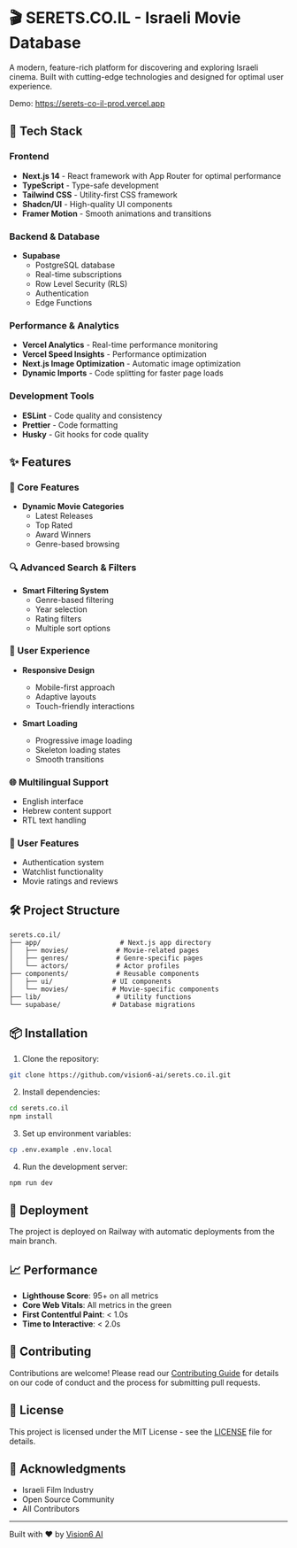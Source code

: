 # 🎬 SERETS.CO.IL - Israeli Movie Database

A modern, feature-rich platform for discovering and exploring Israeli cinema. Built with cutting-edge technologies and designed for optimal user experience.

Demo: https://serets-co-il-prod.vercel.app

## 🚀 Tech Stack

### Frontend
- **Next.js 14** - React framework with App Router for optimal performance
- **TypeScript** - Type-safe development
- **Tailwind CSS** - Utility-first CSS framework
- **Shadcn/UI** - High-quality UI components
- **Framer Motion** - Smooth animations and transitions

### Backend & Database
- **Supabase**
  - PostgreSQL database
  - Real-time subscriptions
  - Row Level Security (RLS)
  - Authentication
  - Edge Functions

### Performance & Analytics
- **Vercel Analytics** - Real-time performance monitoring
- **Vercel Speed Insights** - Performance optimization
- **Next.js Image Optimization** - Automatic image optimization
- **Dynamic Imports** - Code splitting for faster page loads

### Development Tools
- **ESLint** - Code quality and consistency
- **Prettier** - Code formatting
- **Husky** - Git hooks for code quality

## ✨ Features

### 🎯 Core Features
- **Dynamic Movie Categories**
  - Latest Releases
  - Top Rated
  - Award Winners
  - Genre-based browsing

### 🔍 Advanced Search & Filters
- **Smart Filtering System**
  - Genre-based filtering
  - Year selection
  - Rating filters
  - Multiple sort options

### 🎨 User Experience
- **Responsive Design**
  - Mobile-first approach
  - Adaptive layouts
  - Touch-friendly interactions

- **Smart Loading**
  - Progressive image loading
  - Skeleton loading states
  - Smooth transitions

### 🌐 Multilingual Support
- English interface
- Hebrew content support
- RTL text handling

### 🔐 User Features
- Authentication system
- Watchlist functionality
- Movie ratings and reviews

## 🛠 Project Structure

```
serets.co.il/
├── app/                    # Next.js app directory
│   ├── movies/            # Movie-related pages
│   ├── genres/            # Genre-specific pages
│   └── actors/            # Actor profiles
├── components/            # Reusable components
│   ├── ui/               # UI components
│   └── movies/           # Movie-specific components
├── lib/                   # Utility functions
└── supabase/             # Database migrations
```

## 📦 Installation

1. Clone the repository:
```bash
git clone https://github.com/vision6-ai/serets.co.il.git
```

2. Install dependencies:
```bash
cd serets.co.il
npm install
```

3. Set up environment variables:
```bash
cp .env.example .env.local
```

4. Run the development server:
```bash
npm run dev
```

## 🚀 Deployment

The project is deployed on Railway with automatic deployments from the main branch.

## 📈 Performance

- **Lighthouse Score**: 95+ on all metrics
- **Core Web Vitals**: All metrics in the green
- **First Contentful Paint**: < 1.0s
- **Time to Interactive**: < 2.0s

## 🤝 Contributing

Contributions are welcome! Please read our [Contributing Guide](CONTRIBUTING.md) for details on our code of conduct and the process for submitting pull requests.

## 📄 License

This project is licensed under the MIT License - see the [LICENSE](LICENSE) file for details.

## 🙏 Acknowledgments

- Israeli Film Industry
- Open Source Community
- All Contributors

---

Built with ❤️ by [Vision6 AI](https://github.com/vision6-ai)
